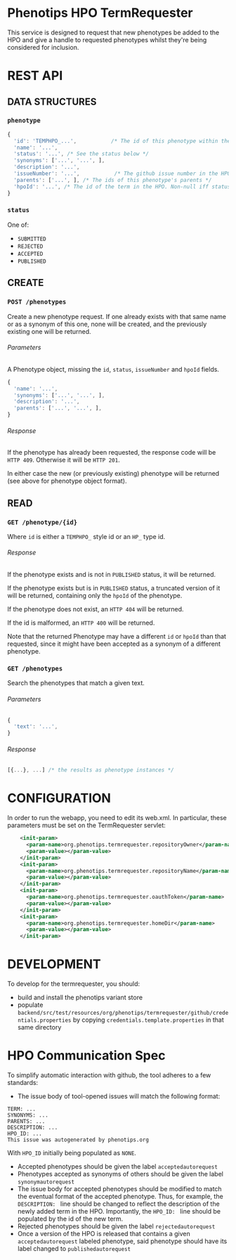 Phenotips HPO TermRequester
===========================

This service is designed to request that new phenotypes be added to the HPO and give a handle
to requested phenotypes whilst they're being considered for inclusion.

REST API
========

DATA STRUCTURES
---------------

### `phenotype`

```javascript
{
  'id': 'TEMPHPO_...',           /* The id of this phenotype within the request service */
  'name': '...',
  'status': '...', /* See the status below */
  'synonyms': ['...', '...', ],
  'description': '...',
  'issueNumber': '...',           /* The github issue number in the HPO's github */
  'parents': ['...', ], /* The ids of this phenotype's parents */
  'hpoId': '...', /* The id of the term in the HPO. Non-null iff status == ACCEPTED */
}
```

### `status`

One of:

- `SUBMITTED`
- `REJECTED`
- `ACCEPTED`
- `PUBLISHED`

CREATE
------

### `POST /phenotypes`

Create a new phenotype request.
If one already exists with that same name or as a synonym of this one, none will be
created, and the previously existing one will be returned.

###### Parameters

A Phenotype object, missing the `id`, `status`, `issueNumber` and `hpoId` fields.

```javascript
{
  'name': '...',
  'synonyms': ['...', '...', ],
  'description': '...',
  'parents': ['...', '...', ],
}
```

###### Response

If the phenotype has already been requested, the response code will be `HTTP 409`.
Otherwise it will be `HTTP 201`.

In either case the new (or previously existing) phenotype will be returned
(see above for phenotype object format).

READ
----

### `GET /phenotype/{id}`

Where `id` is either a `TEMPHPO_` style id or an `HP_` type id.

###### Response

If the phenotype exists and is not in `PUBLISHED` status, it will be returned.

If the phenotype exists but is in `PUBLISHED` status, a truncated version of it will be returned,
containing only the `hpoId` of the phenotype.

If the phenotype does not exist, an `HTTP 404` will be returned.

If the id is malformed, an `HTTP 400` will be returned.

Note that the returned Phenotype may have a different `id` or `hpoId` than that requested,
since it might have been accepted as a synonym of a different phenotype.

### `GET /phenotypes`

Search the phenotypes that match a given text.

###### Parameters

```javascript
{
  'text': '...',
}
```

###### Response

```javascript
[{...}, ...] /* the results as phenotype instances */
```

CONFIGURATION
=============

In order to run the webapp, you need to edit its web.xml. In particular, these parameters must
be set on the TermRequester servlet:

```xml
    <init-param>
      <param-name>org.phenotips.termrequester.repositoryOwner</param-name>
      <param-value></param-value>
    </init-param>
    <init-param>
      <param-name>org.phenotips.termrequester.repositoryName</param-name>
      <param-value></param-value>
    </init-param>
    <init-param>
      <param-name>org.phenotips.termrequester.oauthToken</param-name>
      <param-value></param-value>
    </init-param>
    <init-param>
      <param-name>org.phenotips.termrequester.homeDir</param-name>
      <param-value></param-value>
    </init-param>
```

DEVELOPMENT
===========

To develop for the termrequester, you should:

- build and install the phenotips variant store
- populate `backend/src/test/resources/org/phenotips/termrequester/github/credentials.properties`
  by copying `credentials.template.properties` in that same directory


HPO Communication Spec
======================

To simplify automatic interaction with github, the tool adheres to a few standards:

- The issue body of tool-opened issues will match the following format:
```
TERM: ...
SYNONYMS: ...
PARENTS: ...
DESCRIPTION: ...
HPO_ID: ...
This issue was autogenerated by phenotips.org
```
  With `HPO_ID` initially being populated as `NONE`.
- Accepted phenotypes should be given the label `acceptedautorequest`
- Phenotypes accepted as synonyms of others should be given the label `synonymautorequest`
- The issue body for accepted phenotypes should be modified to match the eventual format of the
  accepted phenotype. Thus, for example, the `DESCRIPTION: ` line should be changed to reflect
  the description of the newly added term in the HPO. Importantly, the `HPO_ID: ` line should
  be populated by the id of the new term.
- Rejected phenotypes should be given the label `rejectedautorequest`
- Once a version of the HPO is released that contains a given `acceptedautorequest` labeled phenotype,
  said phenotype should have its label changed to `publishedautorequest`
